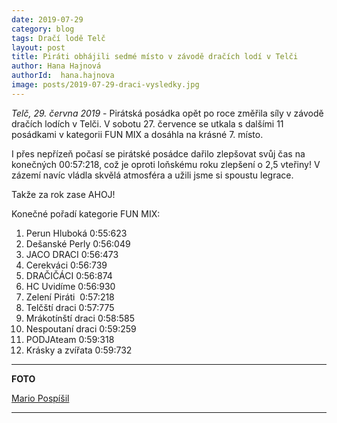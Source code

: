 ```yaml
---
date: 2019-07-29
category: blog
tags: Dračí lodě Telč
layout: post
title: Piráti obhájili sedmé místo v závodě dračích lodí v Telči
author: Hana Hajnová
authorId:  hana.hajnova
image: posts/2019-07-29-draci-vysledky.jpg
---
```


*Telč, 29. června 2019* - Pirátská posádka opět po roce změřila síly v závodě dračích lodích v Telči. V sobotu 27. července se utkala s dalšími 11 posádkami v kategorii FUN MIX a dosáhla na krásné 7. místo.

I přes nepřízeň počasí se pirátské posádce dařilo zlepšovat svůj čas na konečných 00:57:218, což je oproti loňskému roku zlepšení o 2,5 vteřiny! V zázemí navíc vládla skvělá atmosféra a užili jsme si spoustu legrace.

Takže za rok zase AHOJ!

Konečné pořadí kategorie FUN MIX:

1.	Perun Hluboká 	  0:55:623
2.	Dešanské Perly 	  0:56:049
3.	JACO DRACI 	      0:56:473
4.	Cerekváci 	      0:56:739
5.	DRAČIČÁCI 	      0:56:874
6.	HC Uvidíme 	      0:56:930
7.	Zelení Piráti  	  0:57:218
8.	Telčští draci 	  0:57:775
9.	Mrákotínští draci	0:58:585
10.	Nespoutaní draci 	0:59:259
11.	PODJAteam 	      0:59:318
12.	Krásky a zvířata 	0:59:732

---

**FOTO**

[Mario Pospíšil](https://vysocina.pirati.cz/lide/mario-pospisil/)

---

